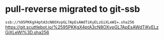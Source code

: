 # pull-reverse migrated to git-ssb

`ssb://%95PKKgX4ptA3cN8OXvpGL7ApEsAWdTiKyELzGiXLeWI=.sha256`
https://git.scuttlebot.io/%2595PKKgX4ptA3cN8OXvpGL7ApEsAWdTiKyELzGiXLeWI%3D.sha256
